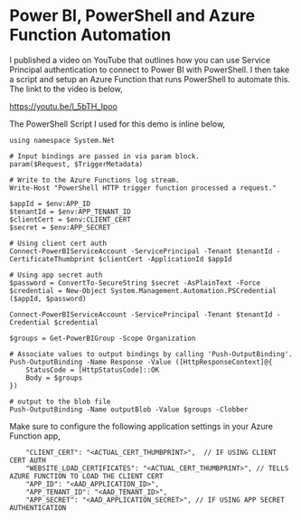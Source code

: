 # Power BI, PowerShell and Azure Function Automation

I published a video on YouTube that outlines how you can use Service Principal authentication to connect to Power BI with PowerShell.  I then take a script and setup an Azure Function that runs PowerShell to automate this.  The linkt to the video is below,

https://youtu.be/l_5bTH_Ipoo

The PowerShell Script I used for this demo is inline below,

```
using namespace System.Net

# Input bindings are passed in via param block.
param($Request, $TriggerMetadata)

# Write to the Azure Functions log stream.
Write-Host "PowerShell HTTP trigger function processed a request."

$appId = $env:APP_ID
$tenantId = $env:APP_TENANT_ID
$clientCert = $env:CLIENT_CERT
$secret = $env:APP_SECRET

# Using client cert auth
Connect-PowerBIServiceAccount -ServicePrincipal -Tenant $tenantId -CertificateThumbprint $clientCert -ApplicationId $appId

# Using app secret auth
$password = ConvertTo-SecureString $secret -AsPlainText -Force
$credential = New-Object System.Management.Automation.PSCredential ($appId, $password)

Connect-PowerBIServiceAccount -ServicePrincipal -Tenant $tenantId -Credential $credential

$groups = Get-PowerBIGroup -Scope Organization

# Associate values to output bindings by calling 'Push-OutputBinding'.
Push-OutputBinding -Name Response -Value ([HttpResponseContext]@{
    StatusCode = [HttpStatusCode]::OK
    Body = $groups
})

# output to the blob file
Push-OutputBinding -Name outputBlob -Value $groups -Clobber
```
Make sure to configure the following application settings in your Azure Function app,

```
    "CLIENT_CERT": "<ACTUAL_CERT_THUMBPRINT>",  // IF USING CLIENT CERT AUTH
    "WEBSITE_LOAD_CERTIFICATES": "<ACTUAL_CERT_THUMBPRINT>", // TELLS AZURE FUNCTION TO LOAD THE CLIENT CERT
    "APP_ID": "<AAD_APPLICATION_ID>",
    "APP_TENANT_ID": "<AAD_TENANT_ID>",
    "APP_SECRET": "<AAD_APPLICATION_SECRET>", // IF USING APP SECRET AUTHENTICATION
```
